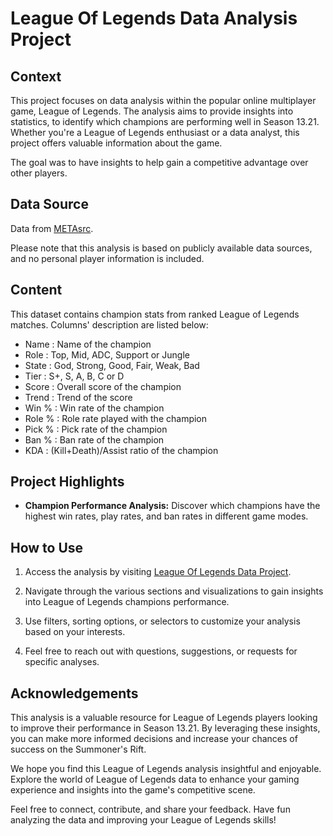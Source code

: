 # League Of Legends Data Analysis Project

## Context
This project focuses on data analysis within the popular online multiplayer game, League of Legends. The analysis aims to provide insights into statistics, to identify which champions are performing well in Season 13.21. Whether you're a League of Legends enthusiast or a data analyst, this project offers valuable information about the game.

The goal was to have insights to help gain a competitive advantage over other players.

## Data Source

Data from [METAsrc](https://www.metasrc.com/lol/stats).

Please note that this analysis is based on publicly available data sources, and no personal player information is included.

## Content

This dataset contains champion stats from ranked League of Legends matches.
Columns' description are listed below:
* Name : Name of the champion
* Role : Top, Mid, ADC, Support or Jungle
* State : God, Strong, Good, Fair, Weak, Bad
* Tier : S+, S, A, B, C or D
* Score : Overall score of the champion
* Trend : Trend of the score
* Win % : Win rate of the champion
* Role % : Role rate played with the champion
* Pick % : Pick rate of the champion
* Ban % : Ban rate of the champion
* KDA : (Kill+Death)/Assist ratio of the champion

## Project Highlights

- **Champion Performance Analysis:** Discover which champions have the highest win rates, play rates, and ban rates in different game modes.

## How to Use
1. Access the analysis by visiting [League Of Legends Data Project](https://github.com/HoangPham2704/League_Of_Legends_DA_Project/blob/main/League_Of_Legends.ipynb).

2. Navigate through the various sections and visualizations to gain insights into League of Legends champions performance.

3. Use filters, sorting options, or selectors to customize your analysis based on your interests.

4. Feel free to reach out with questions, suggestions, or requests for specific analyses.

## Acknowledgements

This analysis is a valuable resource for League of Legends players looking to improve their performance in Season 13.21. By leveraging these insights, you can make more informed decisions and increase your chances of success on the Summoner's Rift.

We hope you find this League of Legends analysis insightful and enjoyable. Explore the world of League of Legends data to enhance your gaming experience and insights into the game's competitive scene.

Feel free to connect, contribute, and share your feedback. Have fun analyzing the data and improving your League of Legends skills!
